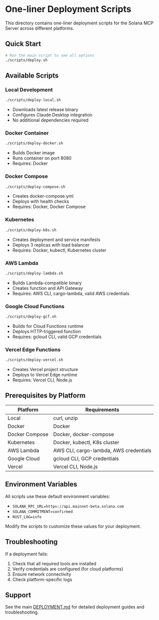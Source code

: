 # One-liner Deployment Scripts

This directory contains one-liner deployment scripts for the Solana MCP Server across different platforms.

## Quick Start

```bash
# Run the main script to see all options
./scripts/deploy.sh
```

## Available Scripts

### Local Development
```bash
./scripts/deploy-local.sh
```
- Downloads latest release binary
- Configures Claude Desktop integration
- No additional dependencies required

### Docker Container
```bash
./scripts/deploy-docker.sh
```
- Builds Docker image
- Runs container on port 8080
- Requires: Docker

### Docker Compose
```bash
./scripts/deploy-compose.sh
```
- Creates docker-compose.yml
- Deploys with health checks
- Requires: Docker, Docker Compose

### Kubernetes
```bash
./scripts/deploy-k8s.sh
```
- Creates deployment and service manifests
- Deploys 3 replicas with load balancer
- Requires: Docker, kubectl, Kubernetes cluster

### AWS Lambda
```bash
./scripts/deploy-lambda.sh
```
- Builds Lambda-compatible binary
- Creates function and API Gateway
- Requires: AWS CLI, cargo-lambda, valid AWS credentials

### Google Cloud Functions
```bash
./scripts/deploy-gcf.sh
```
- Builds for Cloud Functions runtime
- Deploys HTTP-triggered function
- Requires: gcloud CLI, valid GCP credentials

### Vercel Edge Functions
```bash
./scripts/deploy-vercel.sh
```
- Creates Vercel project structure
- Deploys to Vercel Edge runtime
- Requires: Vercel CLI, Node.js

## Prerequisites by Platform

| Platform | Requirements |
|----------|-------------|
| Local | curl, unzip |
| Docker | Docker |
| Docker Compose | Docker, docker-compose |
| Kubernetes | Docker, kubectl, K8s cluster |
| AWS Lambda | AWS CLI, cargo-lambda, AWS credentials |
| Google Cloud | gcloud CLI, GCP credentials |
| Vercel | Vercel CLI, Node.js |

## Environment Variables

All scripts use these default environment variables:
- `SOLANA_RPC_URL=https://api.mainnet-beta.solana.com`
- `SOLANA_COMMITMENT=confirmed`
- `RUST_LOG=info`

Modify the scripts to customize these values for your deployment.

## Troubleshooting

If a deployment fails:
1. Check that all required tools are installed
2. Verify credentials are configured (for cloud platforms)
3. Ensure network connectivity
4. Check platform-specific logs

## Support

See the main [DEPLOYMENT.md](../docs/DEPLOYMENT.md) for detailed deployment guides and troubleshooting.